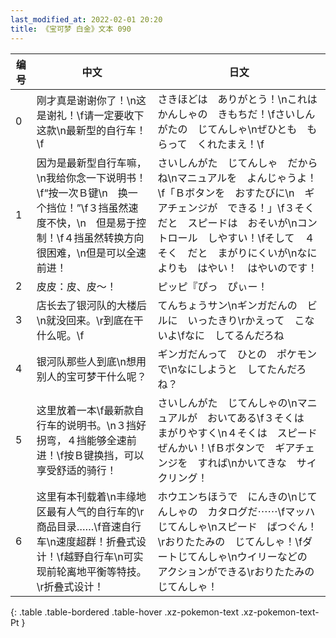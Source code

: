 ```yaml
---
last_modified_at: 2022-02-01 20:20
title: 《宝可梦 白金》文本 090
---
```

| 编号 | 中文 | 日文 |
| ---- | ---- | ---- |
| 0 | 刚才真是谢谢你了！\n这是谢礼！\f请一定要收下这款\n最新型的自行车！\f | さきほどは　ありがとう！\nこれは　かんしゃの　きもちだ！\fさいしんがたの　じてんしゃ\nぜひとも　もらって　くれたまえ！\f |
| 1 | 因为是最新型自行车嘛，\n我给你念一下说明书！\f“按一次Ｂ键\n　换一个挡位！”\f３挡虽然速度不快，\n　但是易于控制！\f４挡虽然转换方向很困难，\n但是可以全速前进！ | さいしんがた　じてんしゃ　だからね\nマニュアルを　よんじゃうよ！\f「Ｂボタンを　おすたびに\n　ギアチェンジが　できる！」\f３そく　だと　スピードは　おそいが\nコントロール　しやすい！\fそして　４そく　だと　まがりにくいが\nなによりも　はやい！　はやいのです！ |
| 2 | 皮皮：皮、皮～！ | ピッピ『ぴっ　ぴぃー！ |
| 3 | 店长去了银河队的大楼后\n就没回来。\r到底在干什么呢。\f | てんちょうサン\nギンガだんの　ビルに　いったきり\rかえって　こないよ\fなに　してるんだろね |
| 4 | 银河队那些人到底\n想用别人的宝可梦干什么呢？ | ギンガだんって　ひとの　ポケモンで\nなにしようと　してたんだろね？ |
| 5 | 这里放着一本\f最新款自行车的说明书。\n３挡好拐弯，４挡能够全速前进！\f按Ｂ键换挡，可以享受舒适的骑行！ | さいしんがた　じてんしゃの\nマニュアルが　おいてある\f３そくは　まがりやすく\n４そくは　スピード　ぜんかい！\fＢボタンで　ギアチェンジを　すれば\nかいてきな　サイクリング！ |
| 6 | 这里有本刊载着\n丰缘地区最有人气的自行车的\r商品目录……\f音速自行车\n速度超群！折叠式设计！\f越野自行车\n可实现前轮离地平衡等特技。\r折叠式设计！ | ホウエンちほうで　にんきの\nじてんしゃの　カタログだ⋯⋯\fマッハじてんしゃ\nスピード　ばつぐん！\rおりたたみの　じてんしゃ！\fダートじてんしゃ\nウイリーなどの　アクションができる\rおりたたみの　じてんしゃ！ |
{: .table .table-bordered .table-hover .xz-pokemon-text .xz-pokemon-text-Pt }